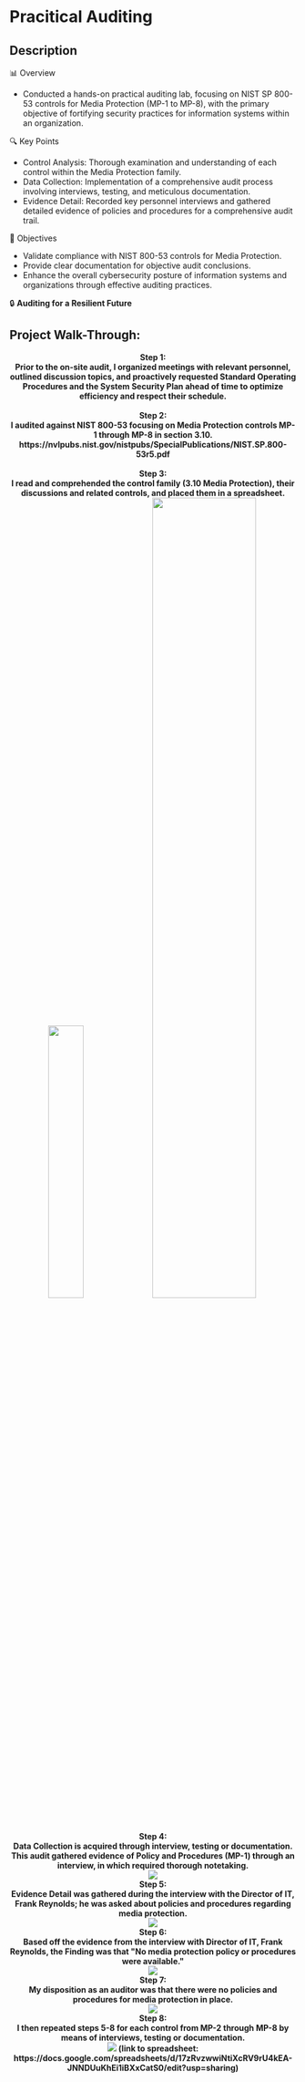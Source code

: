 <h1>Pracitical Auditing</h1>

<h2>Description</h2>

📊 Overview
  - Conducted a hands-on practical auditing lab, focusing on NIST SP 800-53 controls for Media Protection (MP-1 to MP-8), with the primary objective of fortifying security practices for information systems within an organization.

🔍 Key Points
  - Control Analysis: Thorough examination and understanding of each control within the Media Protection family.
  - Data Collection: Implementation of a comprehensive audit process involving interviews, testing, and meticulous documentation.
  - Evidence Detail: Recorded key personnel interviews and gathered detailed evidence of policies and procedures for a comprehensive audit trail.

🚀 Objectives
  - Validate compliance with NIST 800-53 controls for Media Protection.
  - Provide clear documentation for objective audit conclusions.
  - Enhance the overall cybersecurity posture of information systems and organizations through effective auditing practices.

🔒 <b>Auditing for a Resilient Future<b>

<h2>Project Walk-Through:</h2>

<p align="center">
Step 1: <br/>
Prior to the on-site audit, I organized meetings with relevant personnel, outlined discussion topics, and proactively requested Standard Operating Procedures and the System Security Plan ahead of time to optimize efficiency and respect their schedule.
<br />
<br />
Step 2:  <br/>
I audited against NIST 800-53 focusing on Media Protection controls MP-1 through MP-8 in section 3.10. https://nvlpubs.nist.gov/nistpubs/SpecialPublications/NIST.SP.800-53r5.pdf
<br />
<br />
Step 3: <br/>
I read and comprehended the control family (3.10 Media Protection), their discussions and related controls, and placed them in a spreadsheet. <br/>
<img src="https://imgur.com/ZSdRS0V.png" height="35%" width="35%" <br/>
<img src="https://i.imgur.com/QzC279O.jpg" height="60%" width="60%"
<br />
<br />
Step 4:  <br/>
Data Collection is acquired through interview, testing or documentation. <br/>
This audit gathered evidence of Policy and Procedures (MP-1) through an interview, in which required thorough notetaking. <br/>
<img src="https://i.imgur.com/jILG91h.jpg"
<br />
<br />
Step 5:  <br/>
Evidence Detail was gathered during the interview with the Director of IT, Frank Reynolds; he was asked about policies and procedures regarding media protection. <br/>
<img src="https://i.imgur.com/RAJgZdU.jpg"
<br />
<br />
Step 6:  <br/>
Based off the evidence from the interview with Director of IT, Frank Reynolds, the Finding was that "No media protection policy or procedures were available." <br/>
<img src="https://i.imgur.com/cUzR2I9.jpg"
<br />
<br />
Step 7:  <br/>
My disposition as an auditor was that there were no policies and procedures for media protection in place. <br/>
<img src="https://i.imgur.com/XfoS1Rn.jpg"
<br />
<br />
Step 8:  <br/>
I then repeated steps 5-8 for each control from MP-2 through MP-8 by means of interviews, testing or documentation. <br/>
<img src="https://i.imgur.com/J5Gd4OG.png" <br/>
(link to spreadsheet: https://docs.google.com/spreadsheets/d/17zRvzwwiNtiXcRV9rU4kEA-JNNDUuKhEi1iBXxCatS0/edit?usp=sharing)
</p>

<!--
 ```diff
- text in red
+ text in green
! text in orange
# text in gray
@@ text in purple (and bold)@@
```
--!>
